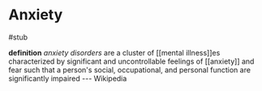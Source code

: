 # Anxiety

#stub

**definition** _anxiety disorders_ are a cluster of [[mental illness]]es characterized by significant and uncontrollable feelings of [[anxiety]] and fear such that a person's social, occupational, and personal function are significantly impaired --- Wikipedia
